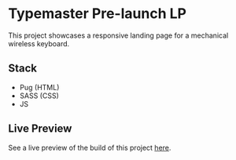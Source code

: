 # Typemaster Pre-launch LP

This project showcases a responsive landing page for a mechanical wireless keyboard.

## Stack

- Pug (HTML)
- SASS (CSS)
- JS

## Live Preview
See a live preview of the build of this project [here](https://b8901110-e3d4-4bd3-975d-1f5b08e6ed05-00-2rmbaswwowukn.worf.replit.dev/).
